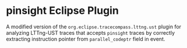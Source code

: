 # pinsight Eclipse Plugin
A modified version of the `org.eclipse.tracecompass.lttng.ust` plugin for analyzing LTTng-UST traces that accepts `pinsight` traces by correctly extracting instruction pointer from `parallel_codeptr` field in event.
